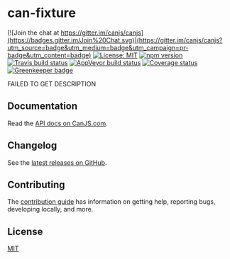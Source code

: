 # can-fixture

[![Join the chat at https://gitter.im/canjs/canjs](https://badges.gitter.im/Join%20Chat.svg)](https://gitter.im/canjs/canjs?utm_source=badge&utm_medium=badge&utm_campaign=pr-badge&utm_content=badge)
[![License: MIT](https://img.shields.io/badge/license-MIT-blue.svg)](https://github.com/canjs/can-fixture/blob/master/LICENSE.md)
[![npm version](https://badge.fury.io/js/can-fixture.svg)](https://www.npmjs.com/package/can-fixture)
[![Travis build status](https://travis-ci.org/canjs/can-fixture.svg?branch=master)](https://travis-ci.org/canjs/can-fixture)
[![AppVeyor build status](https://ci.appveyor.com/api/projects/status/github/canjs/can-fixture?branch=master&svg=true)](https://ci.appveyor.com/project/matthewp/can-fixture)
[![Coverage status](https://coveralls.io/repos/github/canjs/can-fixture/badge.svg?branch=master)](https://coveralls.io/github/canjs/can-fixture?branch=master)
[![Greenkeeper badge](https://badges.greenkeeper.io/canjs/can-fixture.svg)](https://greenkeeper.io/)

FAILED TO GET DESCRIPTION

## Documentation

Read the [API docs on CanJS.com](https://canjs.com/doc/can-fixture.html).

## Changelog

See the [latest releases on GitHub](https://github.com/canjs/can-fixture/releases).

## Contributing

The [contribution guide](https://github.com/canjs/can-fixture/blob/master/CONTRIBUTING.md) has information on getting help, reporting bugs, developing locally, and more.

## License

[MIT](https://github.com/canjs/can-fixture/blob/master/LICENSE.md)

